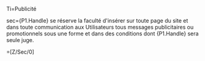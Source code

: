 Ti=Publicité

sec={P1.Handle} se réserve la faculté d'insérer sur toute page du site et dans toute communication aux Utilisateurs tous messages publicitaires ou promotionnels sous une forme et dans des conditions dont {P1.Handle} sera seule juge.
 
=[Z/Sec/0]
